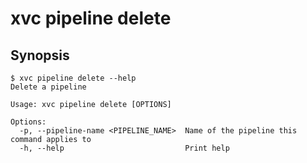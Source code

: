 # xvc pipeline delete

## Synopsis

```console
$ xvc pipeline delete --help
Delete a pipeline

Usage: xvc pipeline delete [OPTIONS]

Options:
  -p, --pipeline-name <PIPELINE_NAME>  Name of the pipeline this command applies to
  -h, --help                           Print help

```
